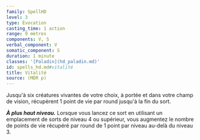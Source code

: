 ```yaml
---
family: SpellHD
level: 3
type: Évocation
casting_time: 1 action
range: 9 mètres
components: V, S
verbal_component: V
somatic_component: S
duration: 1 minute
classes: '[Paladin](hd_paladin.md)'
id: spells_hd.md#vitalité
title: Vitalité
source: (MDR p)
---
```


Jusqu'à six créatures vivantes de votre choix, à portée et dans votre champ de vision, récupèrent 1 point de vie par round jusqu'à la fin du sort.

**_À plus haut niveau._** Lorsque vous lancez ce sort en utilisant un emplacement de sorts de niveau 4 ou supérieur, vous augmentez le nombre de points de vie récupéré par round de 1 point par niveau au-delà du niveau 3.

